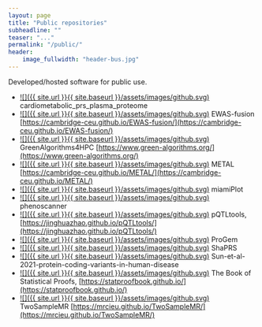 ```yaml
---
layout: page
title: "Public repositories"
subheadline: ""
teaser: "..."
permalink: "/public/"
header:
    image_fullwidth: "header-bus.jpg"
---
```


Developed/hosted software for public use.
* [![]({{ site.url }}{{ site.baseurl }}/assets/images/github.svg)](https://github.com/cambridge-ceu/cardiometabolic_prs_plasma_proteome) cardiometabolic_prs_plasma_proteome
* [![]({{ site.url }}{{ site.baseurl }}/assets/images/github.svg)](https://github.com/cambridge-ceu/EWAS-fusion)  EWAS-fusion [https://cambridge-ceu.github.io/EWAS-fusion/](https://cambridge-ceu.github.io/EWAS-fusion/)
* [![]({{ site.url }}{{ site.baseurl }}/assets/images/github.svg)](https://github.com/cambridge-ceu/GreenAlgorithms4HPC) GreenAlgorithms4HPC [https://www.green-algorithms.org/](https://www.green-algorithms.org/)
* [![]({{ site.url }}{{ site.baseurl }}/assets/images/github.svg)](https://github.com/cambridge-ceu/METAL) METAL [https://cambridge-ceu.github.io/METAL/](https://cambridge-ceu.github.io/METAL/)
* [![]({{ site.url }}{{ site.baseurl }}/assets/images/github.svg)](https://github.com/cambridge-ceu/miamiPlot) miamiPlot
* [![]({{ site.url }}{{ site.baseurl }}/assets/images/github.svg)](https://github.com/cambridge-ceu/phenoscanner) phenoscanner
* [![]({{ site.url }}{{ site.baseurl }}/assets/images/github.svg)](https://github.com/cambridge-ceu/pQTLtools) pQTLtools, [https://jinghuazhao.github.io/pQTLtools/](https://jinghuazhao.github.io/pQTLtools/)
* [![]({{ site.url }}{{ site.baseurl }}/assets/images/github.svg)](https://github.com/cambridge-ceu/ProGeM) ProGem
* [![]({{ site.url }}{{ site.baseurl }}/assets/images/github.svg)](https://github.com/cambridge-ceu/shaprs) ShaPRS
* [![]({{ site.url }}{{ site.baseurl }}/assets/images/github.svg)](https://github.com/cambridge-ceu/Sun-et-al-2021-protein-coding-variants-in-human-disease) Sun-et-al-2021-protein-coding-variants-in-human-disease
* [![]({{ site.url }}{{ site.baseurl }}/assets/images/github.svg)](https://github.com/StatProofBook) The Book of Statistical Proofs, [https://statproofbook.github.io/](https://statproofbook.github.io/)
* [![]({{ site.url }}{{ site.baseurl }}/assets/images/github.svg)](https://github.com/cambridge-ceu/TwoSampleMR) TwoSampleMR [https://mrcieu.github.io/TwoSampleMR/](https://mrcieu.github.io/TwoSampleMR/)
